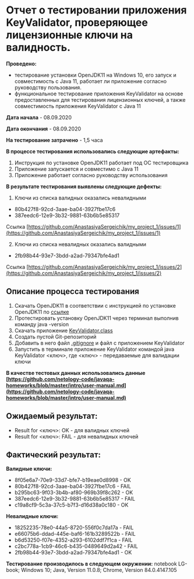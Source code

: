 # Отчет о тестировании приложения KeyValidator, проверяющее лицензионные ключи на валидность.
**Проведено:**
 - тестирование установки OpenJDK11 на Windows 10, его запуск и совместимость с Java 11, работает ли приложение согласно руководству пользования.
 - функциональное тестирование приложения KeyValidator на основе предоставленных для тестирования лицензионных ключей, а также совместимость приложения KeyValidator c Java 11

**Дата начала** - 08.09.2020

**Дата окончания** - 08.09.2020

**На тестирование затрачено** - 1,5 часа 

**В процессе тестирования использовались следующие артефакты:**
1. Инструкция по установке OpenJDK11 работает под ОС тестировщика
2. Приложение запускается и совместимо с Java 11
3. Приложение работает согласно руководству использования

**В результате тестирования выявлены следующие дефекты:**
1. Ключи из списка валидных оказались невалидными
 * 80b427f8-92cd-3aae-ba04-3927fbe17c6
 * 387eedc6-12e9-3b32-9881-63b6b5e85317

Ссылка [https://github.com/AnastasiyaSergeichik/my_project_1/issues/1](https://github.com/AnastasiyaSergeichik/my_project_1/issues/1)

2. Ключи из списка невалидных оказались валидными
 * 2fb98b44-93e7-3bdd-a2ad-79347bfe4ad1

Ссылка [https://github.com/AnastasiyaSergeichik/my_project_1/issues/2](https://github.com/AnastasiyaSergeichik/my_project_1/issues/2)

## Описание процесса тестирования
1. Скачать OpenJDK11 в соответствии с инструкцией по установке OpenJDK11 по [ссылке](https://github.com/netology-code/javaqa-homeworks/blob/master/intro/openjdk11-manual.md)
2. Протестировать установку OpenJDK11 через терминал выполнив команду java -version
3. Скачать приложение [KeyValidator.class](https://github.com/netology-code/javaqa-homeworks/blob/master/intro/user-manual.md)
4. Создать пустой Git-репозиторий
5. Добавить в него файл [.gitignore](https://github.com/netology-code/javaqa-homeworks/blob/master/.gitignore) и файл с приложением KeyValidator
6. Запустить в терминале приложение KeyValidator командой java KeyValidator <ключ>, где <ключ> - передаваемые для валидации ключи

**В качестве тестовых данных использовались данные [https://github.com/netology-code/javaqa-homeworks/blob/master/intro/user-manual.md](https://github.com/netology-code/javaqa-homeworks/blob/master/intro/user-manual.md)**

## Ожидаемый результат:
* Result for <ключ>: OK - для валидных ключей
* Result for <ключ>: FAIL - для невалидных ключей

## Фактический результат:
**Валидные ключи:**

* 8f05e6a7-70e9-33d7-bfe7-b19eae0d8998 - OK
* 80b427f8-92cd-3aae-ba04-3927fbe17c6 - FAIL
* b295bc63-9f03-3b4b-af80-969b39f8c262 - OK
* 387eedc6-12e9-3b32-9881-63b6b5e85317 - FAIL
* c19a8cf9-5c3a-37c5-b7f3-d16d38a0c180 - OK

**Невалидные ключи:**
* 18252235-78e0-44a5-8720-556f0c7da17a - FAIL
* e66075b6-ddad-445e-baf6-161b3289522b - FAIL
* b6d53250-f07e-4352-a293-6102ddf7f1ca - FAIL
* c2bc778a-1cb9-46c6-b435-0489649d2a42 - FAIL
* 2fb98b44-93e7-3bdd-a2ad-79347bfe4ad1 - OK


**Тестирование производилось в следующем окружении:**
 notebook LG-book; 
 Windows 10;
 Java, Version 11.0.8; 
 Chrome, Version 84.0.4147.105
